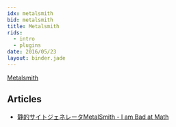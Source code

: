 ```yaml
---
idx: metalsmith
bid: metalsmith
title: Metalsmith
rids:
  - intro
  - plugins
date: 2016/05/23
layout: binder.jade
---
```


[Metalsmith](http://www.metalsmith.io/)

## Articles
- [静的サイトジェネレータMetalSmith - I am Bad at Math](http://d.hatena.ne.jp/badatmath/20140426/1398495275)
